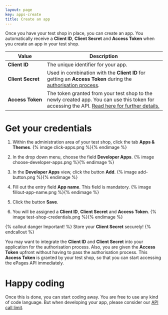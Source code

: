 ```yaml
---
layout: page
key: apps-create
title: Create an app
---
```


Once you have your test shop in place, you can create an app. You automatically receive a **Client ID**, **Client Secret** and **Access Token** when you create an app in your test shop.

| Value              | Description                                                                                             |
|--------------------|---------------------------------------------------------------------------------------------------------|
| **Client&nbsp;ID**      | The unique identifier for your app. |
| **Client&nbsp;Secret**   | Used in combination with the **Client ID** for getting an **Access Token** during the [authorisation process](page:apps-install#authorisation-process).|
| **Access&nbsp;Token** | The token granted from your test shop to the newly created app. You can use this token for accessing the API. [Read here for further details.](page:apps-install) |


# Get your credentials

1. Within the administration area of your test shop, click the tab **Apps & Themes**.
    {% image click-apps.png %}{% endimage %}

2. In the drop down menu, choose the field **Developer Apps**.
    {% image choose-developer-apps.png %}{% endimage %}

3. In the **Developer Apps** view, click the button **Add**.
    {% image add-button.png %}{% endimage %}

4. Fill out the entry field **App name**. This field is mandatory.
    {% image fillout-app-name.png %}{% endimage %}

5. Click the button **Save**.
6. You will be assigned a **Client ID**, **Client Secret** and **Access Token**.
    {% image test-shop-credentials.png %}{% endimage %}

{% callout danger Important! %}
Store your **Client Secret** securely!
{% endcallout %}

You may want to integrate the **Client ID** and **Client Secret** into your application for the authorisation process.  Also, you are given the **Access Token** upfront without having to pass the authorisation process. This **Access Token** is granted by your test shop, so that you can start accessing the ePages API immediately.

# Happy coding

Once this is done, you can start coding away. You are free to use any kind of code language.  But when developing your app, please consider our [API call limit](page:apps-api-call-limit).
